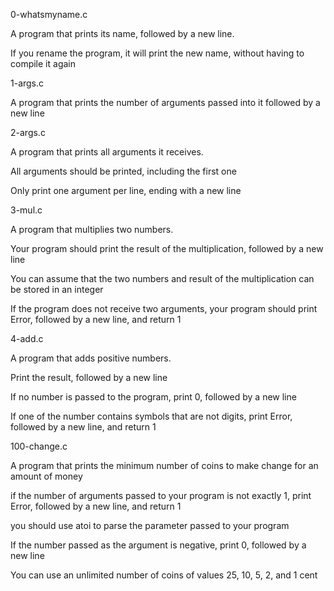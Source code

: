 0-whatsmyname.c

A program that prints its name, followed by a new line.

If you rename the program, it will print the new name, without having to compile it again

1-args.c

A program that prints the number of arguments passed into it followed by a new line

2-args.c

A program that prints all arguments it receives.

All arguments should be printed, including the first one

Only print one argument per line, ending with a new line

3-mul.c

A program that multiplies two numbers.

Your program should print the result of the multiplication, followed by a new line

You can assume that the two numbers and result of the multiplication can be stored in an integer

If the program does not receive two arguments, your program should print Error, followed by a new line, and return 1

4-add.c

A program that adds positive numbers.

Print the result, followed by a new line

If no number is passed to the program, print 0, followed by a new line

If one of the number contains symbols that are not digits, print Error, followed by a new line, and return 1

100-change.c

A program that prints the minimum number of coins to make change for an amount of money

if the number of arguments passed to your program is not exactly 1, print Error, followed by a new line, and return 1

you should use atoi to parse the parameter passed to your program

If the number passed as the argument is negative, print 0, followed by a new line

You can use an unlimited number of coins of values 25, 10, 5, 2, and 1 cent
